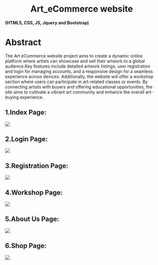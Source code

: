 <h1  style="text-align:center">  Art_eCommerce website</h1>
<h4>(HTML5, CSS, JS, Jquery and Bootstrap) </h4>
<h1>Abstract</h1>
<p> The Art eCommerce website project aims to create a dynamic online platform where artists can showcase and sell their artwork to a global audience.Key features include detailed artwork listings, user registration and login for managing accounts, and a responsive design for a seamless experience across devices. Additionally, the website will offer a workshop section where users can participate in art-related classes or events. By connecting artists with buyers and offering educational opportunities, the site aims to cultivate a vibrant art community and enhance the overall art-buying experience.
</p>
<h2>1.Index Page:</h2>
<img src="https://github.com/user-attachments/assets/66ea956a-4099-4c06-9ba3-3c4e8523ee68">
<h2>2.Login Page:</h2>
<img src="https://github.com/user-attachments/assets/88a2d2cb-e00f-40fb-bb7c-eafac8028b70">
<h2>3.Registration Page:</h2>
<img src="https://github.com/user-attachments/assets/de4d627e-4c4b-4a60-9025-31f1ceaa277c">
<h2>4.Workshop Page:</h2>
<img src="https://github.com/user-attachments/assets/e55b08f9-b7ca-489d-866f-df41c4f972c5">
<h2>5.About Us Page:</h2>
<img src="https://github.com/user-attachments/assets/2e7b78cd-36d2-4d10-b1e5-33d0d58b30d0">
<h2>6.Shop Page:</h2>
<img src="https://github.com/user-attachments/assets/0a212864-3089-4bf6-8ba4-8370a45de26f">
 
